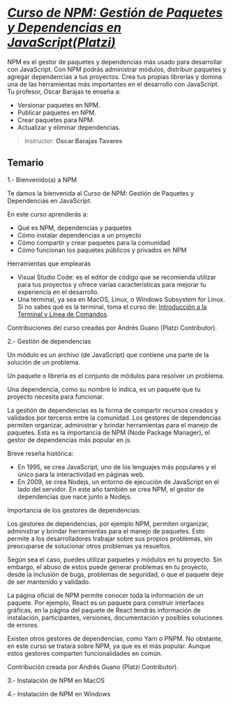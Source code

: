 # [*Curso de NPM: Gestión de Paquetes y Dependencias en JavaScript(**Platzi**)*](https://platzi.com/cursos/npm/)

NPM es el gestor de paquetes y dependencias más usado para desarrollar con JavaScript. Con NPM podrás administrar módulos, distribuir paquetes y agregar dependencias a tus proyectos. Crea tus propias librerías y domina una de las herramientas más importantes en el desarrollo con JavaScript. Tu profesor, Oscar Barajas te enseña a:

* Versionar paquetes en NPM.
* Publicar paquetes en NPM.
* Crear paquetes para NPM.
* Actualizar y eliminar dependencias.

> Instructor: **Oscar Barajas Tavares**

## Temario

1.- Bienvenido(a) a NPM

Te damos la bienvenida al Curso de NPM: Gestión de Paquetes y Dependencias en JavaScript.

En este curso aprenderás a:

* Qué es NPM, dependencias y paquetes
* Cómo instalar dependencias a un proyecto
* Cómo compartir y crear paquetes para la comunidad
* Cómo funcionan los paquetes públicos y privados en NPM

Herramientas que emplearás

* Visual Studio Code: es el editor de código que se recomienda utilizar para tus proyectos y ofrece varias características para mejorar tu experiencia en el desarrollo.
* Una terminal, ya sea en MacOS, Linux, o Windows Subsystem for Linux. Si no sabes qué es la terminal, toma el curso de: [Introducción a la Terminal y Línea de Comandos](https://platzi.com/cursos/terminal/).

Contribuciones del curso creadas por Andrés Guano (Platzi Contributor).

2.- Gestión de dependencias

Un módulo es un archivo (de JavaScript) que contiene una parte de la solución de un problema.

Un paquete o librería es el conjunto de módulos para resolver un problema.

Una dependencia, como su nombre lo indica, es un paquete que tu proyecto necesita para funcionar.

La gestión de dependencias es la forma de compartir recursos creados y validados por terceros entre la comunidad. Los gestores de dependencias permiten organizar, administrar y brindar herramientas para el manejo de paquetes. Esta es la importancia de NPM (Node Package Manager), el gestor de dependencias más popular en js.

Breve reseña histórica:

* En 1995, se crea JavaScript, uno de los lenguajes más populares y el único para la interactividad en páginas web.
* En 2009, se crea Nodejs, un entorno de ejecución de JavaScript en el lado del servidor. En este año también se crea NPM, el gestor de dependencias que nace junto a Nodejs.

Importancia de los gestores de dependencias:

Los gestores de dependencias, por ejemplo NPM, permiten organizar, administrar y brindar herramientas para el manejo de paquetes. Esto permite a los desarrolladores trabajar sobre sus propios problemas, sin preocuparse de solucionar otros problemas ya resueltos.

Según sea el caso, puedes utilizar paquetes y módulos en tu proyecto. Sin embargo, el abuso de estos puede generar problemas en tu proyecto, desde la inclusión de bugs, problemas de seguridad, o que el paquete deje de ser mantenido y validado.

La página oficial de NPM permite conocer toda la información de un paquete. Por ejemplo, React es un paquete para construir interfaces gráficas, en la página del paquete de React tendrás información de instalación, participantes, versiones, documentación y posibles soluciones de errores.

Existen otros gestores de dependencias, como Yarn o PNPM. No obstante, en este curso se tratará sobre NPM, ya que es el más popular. Aunque estos gestores comparten funcionalidades en común.

Contribución creada por Andrés Guano (Platzi Contributor).

3.- Instalación de NPM en MacOS

4.- Instalación de NPM en Windows
